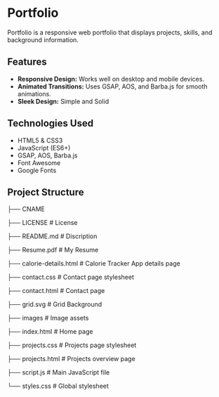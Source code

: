 # Portfolio

 Portfolio is a responsive web portfolio that displays projects, skills, and background information.
 
## Features

- **Responsive Design:** Works well on desktop and mobile devices.
- **Animated Transitions:** Uses GSAP, AOS, and Barba.js for smooth animations.
- **Sleek Design:** Simple and Solid

## Technologies Used

- HTML5 & CSS3
- JavaScript (ES6+)
- GSAP, AOS, Barba.js
- Font Awesome
- Google Fonts

## Project Structure

├── CNAME

├── LICENSE                # License

├── README.md              # Discription

├── Resume.pdf             # My Resume

├── calorie-details.html   # Calorie Tracker App details page

├── contact.css            # Contact page stylesheet

├── contact.html           # Contact page

├── grid.svg               # Grid Background

├── images                 # Image assets

├── index.html             # Home page

├── projects.css           # Projects page stylesheet

├── projects.html          # Projects overview page

├── script.js              # Main JavaScript file

└── styles.css             # Global stylesheet 

